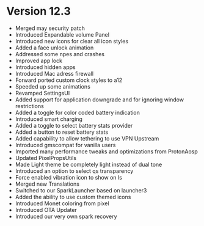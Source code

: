 # Version 12.3

- Merged may security patch
- Introduced Expandable volume Panel
- Introduced new icons for clear all icon styles 
- Added a face unlock animation 
- Addressed some npes and crashes
- Improved app lock
- Introduced hidden apps
- Introduced Mac adress firewall
- Forward ported custom clock styles to a12
- Speeded up some animations
- Revamped SettingsUI
- Added support for application downgrade and for ignoring window restrictions 
- Added a toggle for color coded battery indication
- Introduced smart charging
- Added a toggle to select battery stats provider 
- Added a button to reset battery stats
- Added capability to allow tethering to use VPN Upstream
- Introduced gmscompat for vanilla users
- Imported many performance tweaks and optimizations from ProtonAosp
- Updated PixelPropsUtils
- Made Light theme be completely light  instead of dual tone
- Introduced an option to select qs transparency
- Force enabled vibration icon to show on ls
- Merged new Translations
- Switched to our SparkLauncher based on launcher3
- Added the ability to use custom themed icons 
- Introduced Monet coloring from pixel
- Introduced OTA Updater 
- Introduced our very own spark recovery
